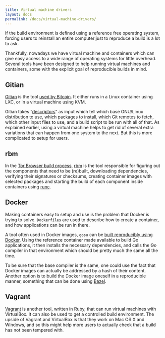 ```yaml
---
title: Virtual machine drivers
layout: docs
permalink: /docs/virtual-machine-drivers/
---
```


If the build environment is defined using a reference free operating
system, forcing users to reinstall an entire computer just to reproduce
a build is a lot to ask.

Thankfully, nowadays we have virtual machine and containers which can
give easy access to a wide range of operating systems for little
overhead. Several tools have been designed to help running virtual
machines and containers, some with the explicit goal of reproducible
builds in mind.

Gitian
------

[Gitian](https://gitian.org/) is the tool [used by
Bitcoin](https://github.com/bitcoin/bitcoin/blob/master/doc/gitian-building.md).
It either runs in a Linux container using LXC, or in a virtual machine
using KVM.

Gitian takes
“[descriptors](https://github.com/bitcoin/bitcoin/blob/master/contrib/gitian-descriptors/)”
as input which tell which base GNU/Linux distribution to use, which
packages to install, which Git remotes to fetch, which other input
files to use, and a build script to be run with all of that. As explained
earlier, using a virtual machine helps to get rid of several extra
variations that can happen from one system to the next.  But this is
more complicated to setup for users.

rbm
---

In the [Tor Browser build process](https://trac.torproject.org/projects/tor/wiki/doc/TorBrowser/Hacking#BuildingOfficialTorBrowserReleaseBinaries),
[rbm](https://rbm.torproject.org/) is the tool responsible for
figuring out the components that need to be (re)built, downloading
dependencies, verifying their signatures or checksums, creating container
images with selected packages and starting the build of each component
inside containers using [runc](https://runc.io/).

Docker
------

Making containers easy to setup and use is the problem that Docker is trying to solve.
`Dockerfiles` are used to describe how to create a container, and how
applications can be run in there.

A tool often used in Docker images, `gosu` can be [built reproducibly
using Docker](https://github.com/tianon/gosu/blob/master/Dockerfile).
Using the reference container made available to build Go applications,
it then installs the necessary dependencies, and calls the Go compiler
in that environment which should be pretty much the same all the time.

To be sure that the base compiler is the same, one could use the fact
that Docker images can actually be addressed by a hash of their content.
Another option is to build the Docker image oneself in a reproducible
manner, something that can be done using
[Bazel](https://bazel.io/docs/be/docker.html).

Vagrant
-------

[Vagrant](https://www.vagrantup.com/) is another tool, written in Ruby,
that can run virtual machines with VirtualBox. It can also be used to
get a controlled build environment. The upside of Vagrant and VirtualBox
is that they work on Mac OS X and Windows, and so this might help more
users to actually check that a build has not been tempered with.
